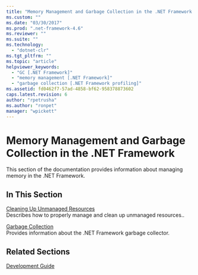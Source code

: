 ```yaml
---
title: "Memory Management and Garbage Collection in the .NET Framework | Microsoft Docs"
ms.custom: ""
ms.date: "03/30/2017"
ms.prod: ".net-framework-4.6"
ms.reviewer: ""
ms.suite: ""
ms.technology: 
  - "dotnet-clr"
ms.tgt_pltfrm: ""
ms.topic: "article"
helpviewer_keywords: 
  - "GC [.NET Framework]"
  - "memory management [.NET Framework]"
  - "garbage collection [.NET Framework profiling]"
ms.assetid: fd0462f7-57ad-4858-bf62-958378873602
caps.latest.revision: 6
author: "rpetrusha"
ms.author: "ronpet"
manager: "wpickett"
---
```

# Memory Management and Garbage Collection in the .NET Framework
This section of the documentation provides information about managing memory in the .NET Framework.  
  
## In This Section  
 [Cleaning Up Unmanaged Resources](../../../docs/standard/garbagecollection/unmanaged.md)  
 Describes how to properly manage and clean up unmanaged resources..  
  
 [Garbage Collection](../../../docs/standard/garbagecollection/index.md)  
 Provides information about the .NET Framework garbage collector.  
  
## Related Sections  
 [Development Guide](../../../docs/framework/development-guide.md)